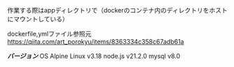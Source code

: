 作業する際はappディレクトリで（dockerのコンテナ内のディレクトリをホストにマウントしている）

dockerfile,ymlファイル参照元
https://qiita.com/art_porokyu/items/8363334c358c67adb61a

***バージョン***
OS Alpine Linux v3.18
node.js v21.2.0
mysql v8.0
